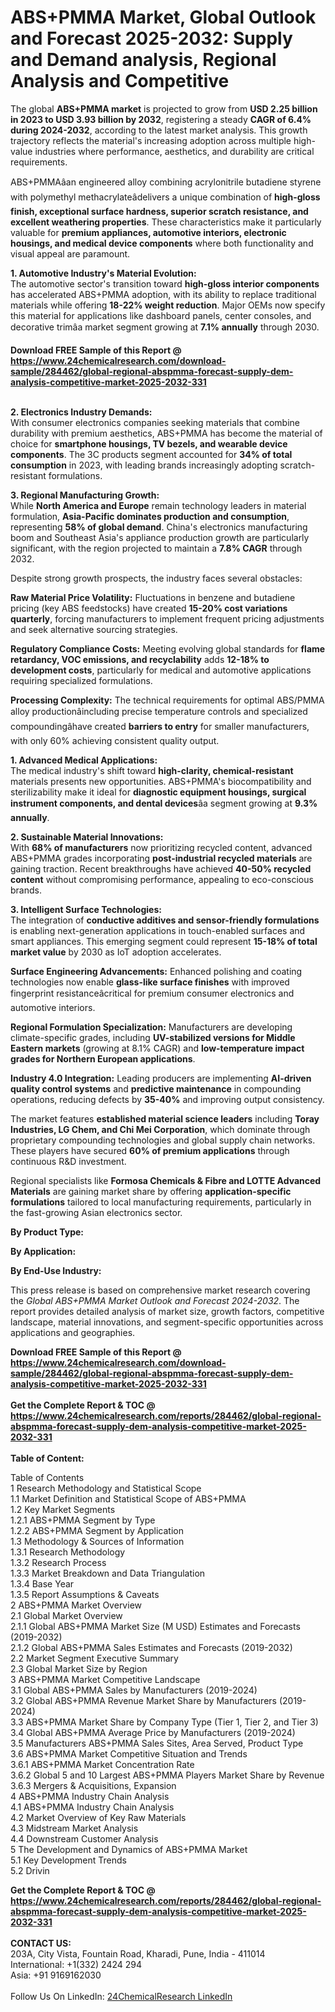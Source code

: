 <h1>ABS+PMMA Market, Global Outlook and Forecast 2025-2032: Supply and Demand analysis, Regional Analysis and Competitive</h1><p>The global <strong>ABS+PMMA market</strong> is projected to grow from <strong>USD 2.25 billion in 2023 to USD 3.93 billion by 2032</strong>, registering a steady <strong>CAGR of 6.4% during 2024-2032</strong>, according to the latest market analysis. This growth trajectory reflects the material's increasing adoption across multiple high-value industries where performance, aesthetics, and durability are critical requirements.</p><p>ABS+PMMAâan engineered alloy combining acrylonitrile butadiene styrene with polymethyl methacrylateâdelivers a unique combination of <strong>high-gloss finish, exceptional surface hardness, superior scratch resistance, and excellent weathering properties</strong>. These characteristics make it particularly valuable for <strong>premium appliances, automotive interiors, electronic housings, and medical device components</strong> where both functionality and visual appeal are paramount.</p><p><strong>1. Automotive Industry's Material Evolution:</strong><br>
The automotive sector's transition toward <strong>high-gloss interior components</strong> has accelerated ABS+PMMA adoption, with its ability to replace traditional materials while offering <strong>18-22% weight reduction</strong>. Major OEMs now specify this material for applications like dashboard panels, center consoles, and decorative trimâa market segment growing at <strong>7.1% annually</strong> through 2030.</p><div><b>Download FREE Sample of this Report @ 
            <a href="https://www.24chemicalresearch.com/download-sample/284462/global-regional-abspmma-forecast-supply-dem-analysis-competitive-market-2025-2032-331">
            https://www.24chemicalresearch.com/download-sample/284462/global-regional-abspmma-forecast-supply-dem-analysis-competitive-market-2025-2032-331</a></b></div><br><p><strong>2. Electronics Industry Demands:</strong><br>
With consumer electronics companies seeking materials that combine durability with premium aesthetics, ABS+PMMA has become the material of choice for <strong>smartphone housings, TV bezels, and wearable device components</strong>. The 3C products segment accounted for <strong>34% of total consumption</strong> in 2023, with leading brands increasingly adopting scratch-resistant formulations.</p><p><strong>3. Regional Manufacturing Growth:</strong><br>
While <strong>North America and Europe</strong> remain technology leaders in material formulation, <strong>Asia-Pacific dominates production and consumption</strong>, representing <strong>58% of global demand</strong>. China's electronics manufacturing boom and Southeast Asia's appliance production growth are particularly significant, with the region projected to maintain a <strong>7.8% CAGR</strong> through 2032.</p><p>Despite strong growth prospects, the industry faces several obstacles:</p><p><strong>Raw Material Price Volatility:</strong> Fluctuations in benzene and butadiene pricing (key ABS feedstocks) have created <strong>15-20% cost variations quarterly</strong>, forcing manufacturers to implement frequent pricing adjustments and seek alternative sourcing strategies.</p><p><strong>Regulatory Compliance Costs:</strong> Meeting evolving global standards for <strong>flame retardancy, VOC emissions, and recyclability</strong> adds <strong>12-18% to development costs</strong>, particularly for medical and automotive applications requiring specialized formulations.</p><p><strong>Processing Complexity:</strong> The technical requirements for optimal ABS/PMMA alloy productionâincluding precise temperature controls and specialized compoundingâhave created <strong>barriers to entry</strong> for smaller manufacturers, with only 60% achieving consistent quality output.</p><p><strong>1. Advanced Medical Applications:</strong><br>
The medical industry's shift toward <strong>high-clarity, chemical-resistant</strong> materials presents new opportunities. ABS+PMMA's biocompatibility and sterilizability make it ideal for <strong>diagnostic equipment housings, surgical instrument components, and dental devices</strong>âa segment growing at <strong>9.3% annually</strong>.</p><p><strong>2. Sustainable Material Innovations:</strong><br>
With <strong>68% of manufacturers</strong> now prioritizing recycled content, advanced ABS+PMMA grades incorporating <strong>post-industrial recycled materials</strong> are gaining traction. Recent breakthroughs have achieved <strong>40-50% recycled content</strong> without compromising performance, appealing to eco-conscious brands.</p><p><strong>3. Intelligent Surface Technologies:</strong><br>
The integration of <strong>conductive additives and sensor-friendly formulations</strong> is enabling next-generation applications in touch-enabled surfaces and smart appliances. This emerging segment could represent <strong>15-18% of total market value</strong> by 2030 as IoT adoption accelerates.</p><p><strong>Surface Engineering Advancements:</strong> Enhanced polishing and coating technologies now enable <strong>glass-like surface finishes</strong> with improved fingerprint resistanceâcritical for premium consumer electronics and automotive interiors.</p><p><strong>Regional Formulation Specialization:</strong> Manufacturers are developing climate-specific grades, including <strong>UV-stabilized versions for Middle Eastern markets</strong> (growing at 8.1% CAGR) and <strong>low-temperature impact grades for Northern European applications</strong>.</p><p><strong>Industry 4.0 Integration:</strong> Leading producers are implementing <strong>AI-driven quality control systems</strong> and <strong>predictive maintenance</strong> in compounding operations, reducing defects by <strong>35-40%</strong> and improving output consistency.</p><p>The market features <strong>established material science leaders</strong> including <strong>Toray Industries, LG Chem, and Chi Mei Corporation</strong>, which dominate through proprietary compounding technologies and global supply chain networks. These players have secured <strong>60% of premium applications</strong> through continuous R&amp;D investment.</p><p>Regional specialists like <strong>Formosa Chemicals &amp; Fibre and LOTTE Advanced Materials</strong> are gaining market share by offering <strong>application-specific formulations</strong> tailored to local manufacturing requirements, particularly in the fast-growing Asian electronics sector.</p><p><strong>By Product Type:</strong></p><p><strong>By Application:</strong></p><p><strong>By End-Use Industry:</strong></p><p>This press release is based on comprehensive market research covering the <em>Global ABS+PMMA Market Outlook and Forecast 2024-2032</em>. The report provides detailed analysis of market size, growth factors, competitive landscape, material innovations, and segment-specific opportunities across applications and geographies.</p><div><b>Download FREE Sample of this Report @ 
            <a href="https://www.24chemicalresearch.com/download-sample/284462/global-regional-abspmma-forecast-supply-dem-analysis-competitive-market-2025-2032-331">
            https://www.24chemicalresearch.com/download-sample/284462/global-regional-abspmma-forecast-supply-dem-analysis-competitive-market-2025-2032-331</a></b></div><br><div><b>Get the Complete Report & TOC @ 
            <a href="https://www.24chemicalresearch.com/reports/284462/global-regional-abspmma-forecast-supply-dem-analysis-competitive-market-2025-2032-331">
            https://www.24chemicalresearch.com/reports/284462/global-regional-abspmma-forecast-supply-dem-analysis-competitive-market-2025-2032-331</a></b></div><br>
            <b>Table of Content:</b><p>Table of Contents<br />
1 Research Methodology and Statistical Scope<br />
1.1 Market Definition and Statistical Scope of ABS+PMMA<br />
1.2 Key Market Segments<br />
1.2.1 ABS+PMMA Segment by Type<br />
1.2.2 ABS+PMMA Segment by Application<br />
1.3 Methodology & Sources of Information<br />
1.3.1 Research Methodology<br />
1.3.2 Research Process<br />
1.3.3 Market Breakdown and Data Triangulation<br />
1.3.4 Base Year<br />
1.3.5 Report Assumptions & Caveats<br />
2 ABS+PMMA Market Overview<br />
2.1 Global Market Overview<br />
2.1.1 Global ABS+PMMA Market Size (M USD) Estimates and Forecasts (2019-2032)<br />
2.1.2 Global ABS+PMMA Sales Estimates and Forecasts (2019-2032)<br />
2.2 Market Segment Executive Summary<br />
2.3 Global Market Size by Region<br />
3 ABS+PMMA Market Competitive Landscape<br />
3.1 Global ABS+PMMA Sales by Manufacturers (2019-2024)<br />
3.2 Global ABS+PMMA Revenue Market Share by Manufacturers (2019-2024)<br />
3.3 ABS+PMMA Market Share by Company Type (Tier 1, Tier 2, and Tier 3)<br />
3.4 Global ABS+PMMA Average Price by Manufacturers (2019-2024)<br />
3.5 Manufacturers ABS+PMMA Sales Sites, Area Served, Product Type<br />
3.6 ABS+PMMA Market Competitive Situation and Trends<br />
3.6.1 ABS+PMMA Market Concentration Rate<br />
3.6.2 Global 5 and 10 Largest ABS+PMMA Players Market Share by Revenue<br />
3.6.3 Mergers & Acquisitions, Expansion<br />
4 ABS+PMMA Industry Chain Analysis<br />
4.1 ABS+PMMA Industry Chain Analysis<br />
4.2 Market Overview of Key Raw Materials<br />
4.3 Midstream Market Analysis<br />
4.4 Downstream Customer Analysis<br />
5 The Development and Dynamics of ABS+PMMA Market <br />
5.1 Key Development Trends<br />
5.2 Drivin</p><div><b>Get the Complete Report & TOC @ 
            <a href="https://www.24chemicalresearch.com/reports/284462/global-regional-abspmma-forecast-supply-dem-analysis-competitive-market-2025-2032-331">
            https://www.24chemicalresearch.com/reports/284462/global-regional-abspmma-forecast-supply-dem-analysis-competitive-market-2025-2032-331</a></b></div><br><b>CONTACT US:</b><br>
            203A, City Vista, Fountain Road, Kharadi, Pune, India - 411014<br>
            International: +1(332) 2424 294<br>
            Asia: +91 9169162030 <br><br>
            Follow Us On LinkedIn: <a href="https://www.linkedin.com/company/24chemicalresearch/">24ChemicalResearch LinkedIn</a>